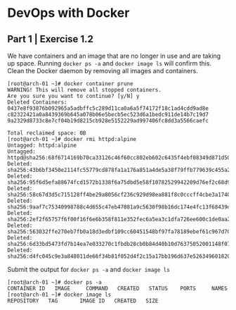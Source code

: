 
# DevOps with Docker
## Part 1 | Exercise 1.2

We have containers and an image that are no longer in use and are taking up space. Running `docker ps -a` and `docker image ls` will confirm this.  
Clean the Docker daemon by removing all images and containers.

```shell
[root@arch-01 ~]# docker container prune
WARNING! This will remove all stopped containers.
Are you sure you want to continue? [y/N] y
Deleted Containers:
0437e8f93876b092965a5adbffc5c289d11ca0a6a5f74172f18c1ad4cdd9ad8e
c82322421a0a8439369b645a078b06e5becb5ec523d6a1bedc911de14b7c19d7
9a2329d8733c8e7cf04b19d8215cb928e5152229ad997406fc8dd3a5566caefc

Total reclaimed space: 0B
[root@arch-01 ~]# docker rmi httpd:alpine
Untagged: httpd:alpine
Untagged: httpd@sha256:68f6714169b70ca33126c46f60cc802eb602c6435f4ebf08349d871d500d3e70
Deleted: sha256:43b6bf3450e2114fc55779cd878fa1a176a851a4de5a38f79ffb779639c455a2
Deleted: sha256:95f6d5efa88674fcd1572b1338f6a75dbd5e58f10782529942209d76ef2c68d9
Deleted: sha256:58c67d3d5c715128ff4be29a8056cf236c929d98ea881f8c0cccff4cbe3a1740
Deleted: sha256:9aaf7c75340998788c4d655c47eb47081a9c5630f98b16dc174e4fc13f68439d
Deleted: sha256:2ef2f65757f6f00f16f6e6b358f811e352fec6a5ea3c1dfa726ee600c1de0aa2
Deleted: sha256:563032ffe270eb7fb0a18d3edbf109cc60451548bf97fa78189ebef61c967d70
Deleted: sha256:6d33bd5473fd7b14ea7e033270c1fbdb28cb0b84d40b10d76375052001148f07
Deleted: sha256:d4fc045c9e3a848011de66f34b81f052d4f2c15a17bb196d637e526349601820
```

Submit the output for `docker ps -a` and `docker image ls`

```shell
[root@arch-01 ~]# docker ps -a
CONTAINER ID   IMAGE     COMMAND   CREATED   STATUS    PORTS     NAMES
[root@arch-01 ~]# docker image ls
REPOSITORY   TAG       IMAGE ID   CREATED   SIZE
```
